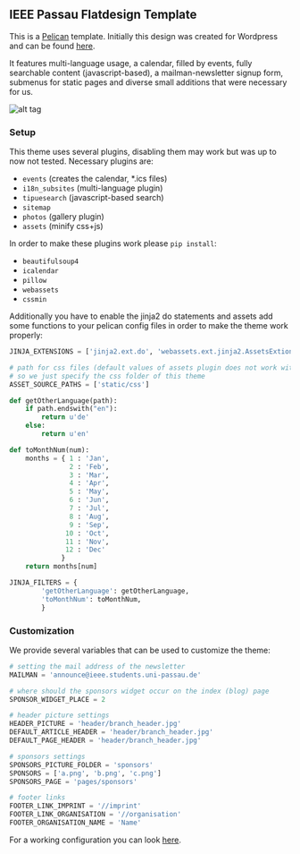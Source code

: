 ## IEEE Passau Flatdesign Template
This is a [Pelican](http://getpelican.org) template. Initially this design was created for Wordpress and can be found [here](https://github.com/maxklenk/flatdesign-child-ieee).

It features multi-language usage, a calendar, filled by events, fully searchable content (javascript-based), a mailman-newsletter signup form, submenus for static pages and diverse small additions that were necessary for us.

![alt tag](https://raw.githubusercontent.com/stieglma/pelican-ieee-passau-theme/master/ieee_passau_design.png)

### Setup
This theme uses several plugins, disabling them may work but was up to now not tested.
Necessary plugins are: 
* ```events``` (creates the calendar, *.ics files)
* ```i18n_subsites``` (multi-language plugin)
* ```tipuesearch``` (javascript-based search)
* ```sitemap```
* ```photos``` (gallery plugin)
* ```assets``` (minify css+js)

In order to make these plugins work please ```pip install```:
* ```beautifulsoup4```
* ```icalendar```
* ```pillow```
* ```webassets```
* ```cssmin```

Additionally you have to enable the jinja2 do statements and assets add some functions to your pelican config files in order to make the theme work properly:

```Python
JINJA_EXTENSIONS = ['jinja2.ext.do', 'webassets.ext.jinja2.AssetsExtions']

# path for css files (default values of assets plugin does not work with multilanguage
# so we just specify the css folder of this theme
ASSET_SOURCE_PATHS = ['static/css']

def getOtherLanguage(path):
    if path.endswith("en"):
        return u'de'
    else:
        return u'en'

def toMonthNum(num):
    months = { 1 : 'Jan',
               2 : 'Feb',
               3 : 'Mar',
               4 : 'Apr',
               5 : 'May',
               6 : 'Jun',
               7 : 'Jul',
               8 : 'Aug',
               9 : 'Sep',
              10 : 'Oct',
              11 : 'Nov',
              12 : 'Dec'
             }
    return months[num]

JINJA_FILTERS = {
        'getOtherLanguage': getOtherLanguage,
        'toMonthNum': toMonthNum,
        }
```

### Customization
We provide several variables that can be used to customize the theme:

```Python
# setting the mail address of the newsletter
MAILMAN = 'announce@ieee.students.uni-passau.de'

# where should the sponsors widget occur on the index (blog) page
SPONSOR_WIDGET_PLACE = 2

# header picture settings
HEADER_PICTURE = 'header/branch_header.jpg'
DEFAULT_ARTICLE_HEADER = 'header/branch_header.jpg'
DEFAULT_PAGE_HEADER = 'header/branch_header.jpg'

# sponsors settings
SPONSORS_PICTURE_FOLDER = 'sponsors'
SPONSORS = ['a.png', 'b.png', 'c.png']
SPONSORS_PAGE = 'pages/sponsors'

# footer links
FOOTER_LINK_IMPRINT = '//imprint'
FOOTER_LINK_ORGANISATION = '//organisation'
FOOTER_ORGANISATION_NAME = 'Name'
```

For a working configuration you can look [here](https://github.com/stieglma/pelican-ieee-passau/blob/master/pelicanconf.py).
